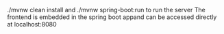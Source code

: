 ./mvnw clean install and ./mvnw spring-boot:run to run the server
The frontend is embedded in the spring boot appand can be accessed directly at localhost:8080

